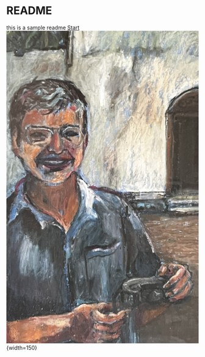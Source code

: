 # README
this is a sample readme
[Start](./)
![Tourist on Zanzabar](assets/images/IMG_2910.JPEG "A turist in Zansabar\n by Edith Lake"){width=150}
